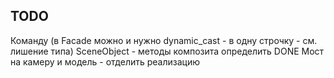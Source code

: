 ## TODO

Команду (в Facade можно и нужно dynamic_cast - в одну строчку - см. лишение типа) 
SceneObject - методы композита определить DONE 
Мост на камеру и модель - отделить реализацию